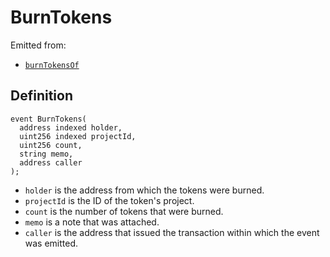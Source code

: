 # BurnTokens

Emitted from:

* [`burnTokensOf`](../write/burntokensof.md)

## Definition

```solidity
event BurnTokens(
  address indexed holder,
  uint256 indexed projectId,
  uint256 count,
  string memo,
  address caller
);
```

* `holder` is the address from which the tokens were burned.
* `projectId` is the ID of the token's project.
* `count` is the number of tokens that were burned.
* `memo` is a note that was attached.
* `caller` is the address that issued the transaction within which the event was emitted.
